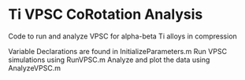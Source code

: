 # Ti VPSC CoRotation Analysis
 Code to run and analyze VPSC for alpha-beta Ti alloys in compression

Variable Declarations are found in InitializeParameters.m
Run VPSC simulations using RunVPSC.m
Analyze and plot the data using AnalyzeVPSC.m
